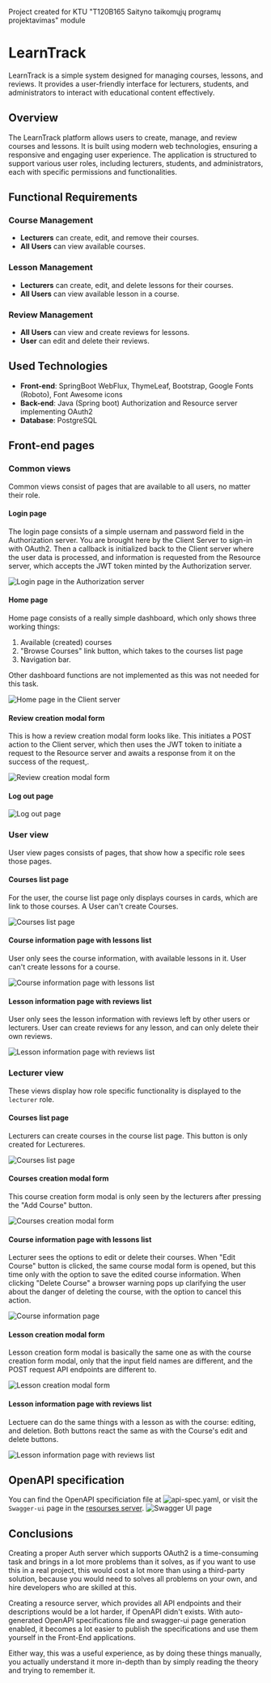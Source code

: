 Project created for KTU "T120B165 Saityno taikomųjų programų projektavimas" module

# LearnTrack

LearnTrack is a simple system designed for managing courses, lessons, and reviews. It provides a user-friendly interface for lecturers, students, and administrators to interact with educational content effectively.

## Overview

The LearnTrack platform allows users to create, manage, and review courses and lessons. It is built using modern web technologies, ensuring a responsive and engaging user experience. The application is structured to support various user roles, including lecturers, students, and administrators, each with specific permissions and functionalities.

## Functional Requirements

### Course Management

- **Lecturers** can create, edit, and remove their courses.
- **All Users** can view available courses.

### Lesson Management

- **Lecturers** can create, edit, and delete lessons for their courses.
- **All Users** can view available lesson in a course.

### Review Management

- **All Users** can view and create reviews for lessons.
- **User** can edit and delete their reviews.

## Used Technologies

- **Front-end**: SpringBoot WebFlux, ThymeLeaf, Bootstrap, Google Fonts (Roboto), Font Awesome icons
- **Back-end**: Java (Spring boot) Authorization and Resource server implementing OAuth2
- **Database**: PostgreSQL

## Front-end pages

### Common views

Common views consist of pages that are available to all users, no matter their role.

#### Login page

The login page consists of a simple usernam and password field in the Authorization server. You are brought here by the Client Server to sign-in with OAuth2. Then a callback is initialized back to the Client server where the user data is processed, and information is requested from the Resource server, which accepts the JWT token minted by the Authorization server.

![Login page in the Authorization server](image.png)

#### Home page

Home page consists of a really simple dashboard, which only shows three working things:

1. Available (created) courses
2. "Browse Courses" link button, which takes to the courses list page
3. Navigation bar.

Other dashboard functions are not implemented as this was not needed for this task.

![Home page in the Client server](image-1.png)

#### Review creation modal form

This is how a review creation modal form looks like. This initiates a POST action to the Client server, which then uses the JWT token to initiate a request to the Resource server and awaits a response from it on the success of the request,.

![Review creation modal form](image-7.png)

#### Log out page

![Log out page](image-12.png)

### User view

User view pages consists of pages, that show how a specific role sees those pages.

#### Courses list page

For the user, the course list page only displays courses in cards, which are link to those courses. A User can't create Courses.

![Courses list page](image-9.png)

#### Course information page with lessons list

User only sees the course information, with available lessons in it. User can't create lessons for a course.

![Course information page with lessons list](image-10.png)

#### Lesson information page with reviews list

User only sees the lesson information with reviews left by other users or lecturers. User can create reviews for any lesson, and can only delete their own reviews.

![Lesson information page with reviews list](image-11.png)

### Lecturer view

These views display how role specific functionality is displayed to the `lecturer` role.

#### Courses list page

Lecturers can create courses in the course list page. This button is only created for Lectureres.

![Courses list page](image-2.png)

#### Courses creation modal form

This course creation form modal is only seen by the lecturers after pressing the "Add Course" button.

![Courses creation modal form](image-3.png)

#### Course information page with lessons list

Lecturer sees the options to edit or delete their courses. When "Edit Course" button is clicked, the same course modal form is opened, but this time only with the option to save the edited course information. When clicking "Delete Course" a browser warning pops up clarifying the user about the danger of deleting the course, with the option to cancel this action.

![Course information page](image-4.png)

#### Lesson creation modal form

Lesson creation form modal is basically the same one as with the course creation form modal, only that the input field names are different, and the POST request API endpoints are different to.

![Lesson creation modal form](image-5.png)

#### Lesson information page with reviews list

Lectuere can do the same things with a lesson as with the course: editing, and deletion. Both buttons react the same as with the Course's edit and delete buttons.

![Lesson information page with reviews list](image-8.png)

## OpenAPI specification

You can find the OpenAPI specificiation file at ![api-spec.yaml](api-spec.yaml), or visit the `Swagger-ui` page in the [resourses server](https://learntrack-resource-server-qq87t.ondigitalocean.app/swagger-ui/index.html).
![Swagger UI page](image-13.png)

## Conclusions

Creating a proper Auth server which supports OAuth2 is a time-consuming task and brings in a lot more problems than it solves, as if you want to use this in a real project, this would cost a lot more than using a third-party solution, because you would need to solves all problems on your own, and hire developers who are skilled at this.

Creating a resource server, which provides all API endpoints and their descriptions would be a lot harder, if OpenAPI didn't exists. With auto-generated OpenAPI specifications file and swagger-ui page generation enabled, it becomes a lot easier to publish the specifications and use them yourself in the Front-End applications.

Either way, this was a useful experience, as by doing these things manually, you actually understand it more in-depth than by simply reading the theory and trying to remember it.
